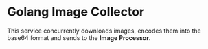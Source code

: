 # Golang Image Collector

This service concurrently downloads images, encodes them into the base64 format and sends to the **Image Processor**.
